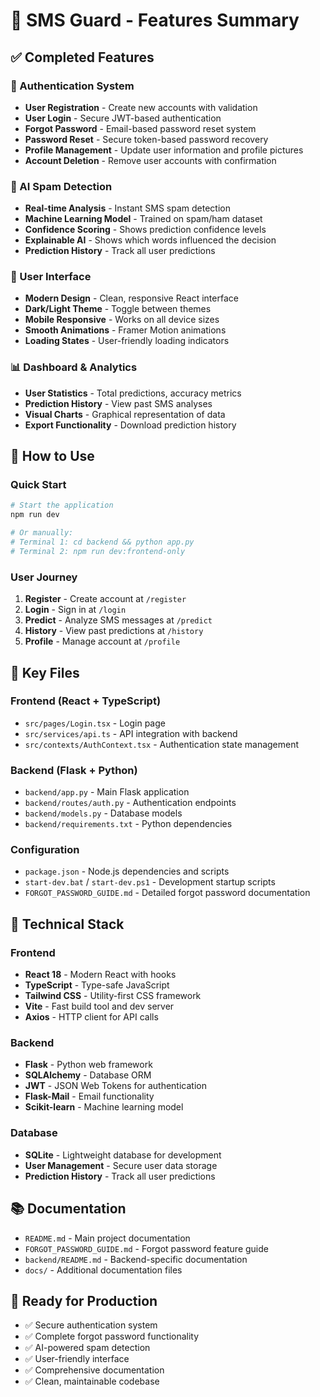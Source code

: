 # 🎯 SMS Guard - Features Summary

## ✅ Completed Features

### 🔐 Authentication System
- **User Registration** - Create new accounts with validation
- **User Login** - Secure JWT-based authentication  
- **Forgot Password** - Email-based password reset system
- **Password Reset** - Secure token-based password recovery
- **Profile Management** - Update user information and profile pictures
- **Account Deletion** - Remove user accounts with confirmation

### 🤖 AI Spam Detection
- **Real-time Analysis** - Instant SMS spam detection
- **Machine Learning Model** - Trained on spam/ham dataset
- **Confidence Scoring** - Shows prediction confidence levels
- **Explainable AI** - Shows which words influenced the decision
- **Prediction History** - Track all user predictions

### 🎨 User Interface
- **Modern Design** - Clean, responsive React interface
- **Dark/Light Theme** - Toggle between themes
- **Mobile Responsive** - Works on all device sizes
- **Smooth Animations** - Framer Motion animations
- **Loading States** - User-friendly loading indicators

### 📊 Dashboard & Analytics
- **User Statistics** - Total predictions, accuracy metrics
- **Prediction History** - View past SMS analyses
- **Visual Charts** - Graphical representation of data
- **Export Functionality** - Download prediction history

## 🚀 How to Use

### Quick Start
```bash
# Start the application
npm run dev

# Or manually:
# Terminal 1: cd backend && python app.py
# Terminal 2: npm run dev:frontend-only
```

### User Journey
1. **Register** - Create account at `/register`
2. **Login** - Sign in at `/login`
3. **Predict** - Analyze SMS messages at `/predict`
4. **History** - View past predictions at `/history`
5. **Profile** - Manage account at `/profile`



## 📁 Key Files

### Frontend (React + TypeScript)
- `src/pages/Login.tsx` - Login page
- `src/services/api.ts` - API integration with backend
- `src/contexts/AuthContext.tsx` - Authentication state management

### Backend (Flask + Python)
- `backend/app.py` - Main Flask application
- `backend/routes/auth.py` - Authentication endpoints
- `backend/models.py` - Database models
- `backend/requirements.txt` - Python dependencies

### Configuration
- `package.json` - Node.js dependencies and scripts
- `start-dev.bat` / `start-dev.ps1` - Development startup scripts
- `FORGOT_PASSWORD_GUIDE.md` - Detailed forgot password documentation

## 🔧 Technical Stack

### Frontend
- **React 18** - Modern React with hooks
- **TypeScript** - Type-safe JavaScript
- **Tailwind CSS** - Utility-first CSS framework
- **Vite** - Fast build tool and dev server
- **Axios** - HTTP client for API calls

### Backend  
- **Flask** - Python web framework
- **SQLAlchemy** - Database ORM
- **JWT** - JSON Web Tokens for authentication
- **Flask-Mail** - Email functionality
- **Scikit-learn** - Machine learning model

### Database
- **SQLite** - Lightweight database for development
- **User Management** - Secure user data storage
- **Prediction History** - Track all user predictions

## 📚 Documentation
- `README.md` - Main project documentation
- `FORGOT_PASSWORD_GUIDE.md` - Forgot password feature guide
- `backend/README.md` - Backend-specific documentation
- `docs/` - Additional documentation files

## 🎉 Ready for Production
- ✅ Secure authentication system
- ✅ Complete forgot password functionality  
- ✅ AI-powered spam detection
- ✅ User-friendly interface
- ✅ Comprehensive documentation
- ✅ Clean, maintainable codebase
